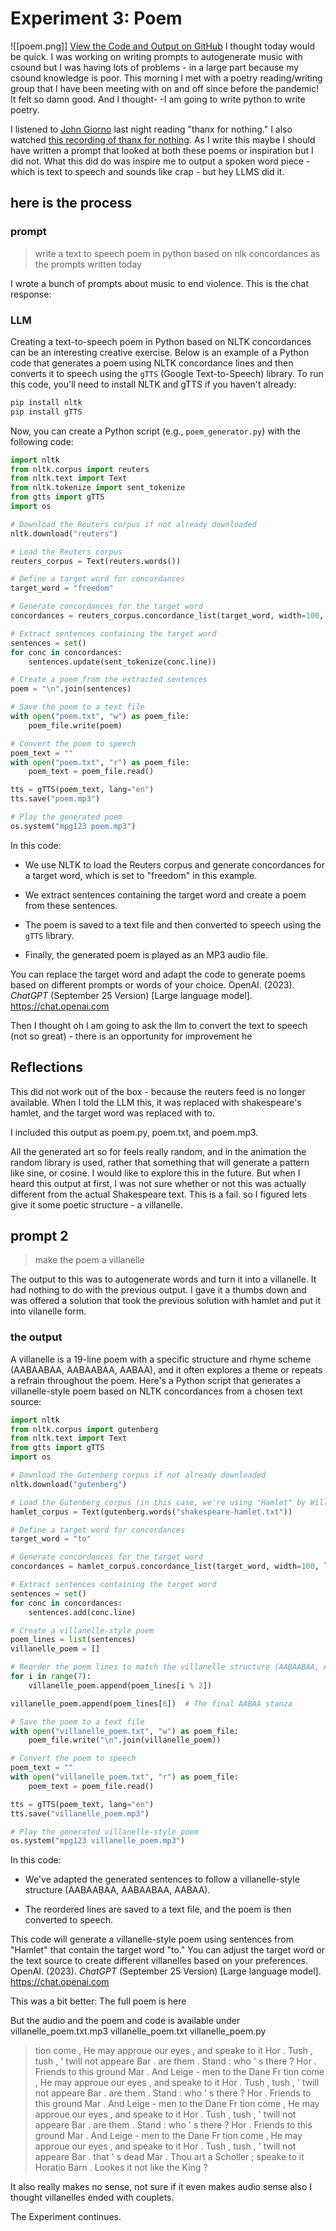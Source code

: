 # Experiment 3: Poem

![[poem.png]]
[View the Code and Output on GitHub](https://github.com/msrobot0/llmlexperiments/blob/main/README.md)
I thought today would be quick. I was working on writing prompts to autogenerate music with csound but I was having lots of problems - in a large part because my csound knowledge is poor.  This morning I met with a poetry reading/writing group that I have been meeting with on and off since before the pandemic! It felt so damn good. And I thought- -I am going to write python to write poetry.

I listened to [John Giorno](https://www.youtube.com/watch?v=U18MJLVrxUU) last night reading "thanx for nothing."  I also watched [this recording of thanx for nothing](https://www.youtube.com/watch?v=-tO_r7U_MLo). As I write this maybe I should have written a prompt that looked at both these poems or inspiration but I did not.  What this did do was inspire me to output a spoken word piece - which is text to speech and sounds like crap - but hey LLMS did it. 

## here is the process

### prompt
> write a text to speech poem in python based on nlk concordances as the prompts written today

I wrote a bunch of prompts about music to end violence. 
This is the chat response: 

### LLM 
Creating a text-to-speech poem in Python based on NLTK concordances can be an interesting creative exercise. Below is an example of a Python code that generates a poem using NLTK concordance lines and then converts it to speech using the `gTTS` (Google Text-to-Speech) library. To run this code, you'll need to install NLTK and gTTS if you haven't already:

```bash
pip install nltk
pip install gTTS
```

Now, you can create a Python script (e.g., `poem_generator.py`) with the following code:

```python
import nltk
from nltk.corpus import reuters
from nltk.text import Text
from nltk.tokenize import sent_tokenize
from gtts import gTTS
import os

# Download the Reuters corpus if not already downloaded
nltk.download("reuters")

# Load the Reuters corpus
reuters_corpus = Text(reuters.words())

# Define a target word for concordances
target_word = "freedom"

# Generate concordances for the target word
concordances = reuters_corpus.concordance_list(target_word, width=100, lines=10)

# Extract sentences containing the target word
sentences = set()
for conc in concordances:
    sentences.update(sent_tokenize(conc.line))

# Create a poem from the extracted sentences
poem = "\n".join(sentences)

# Save the poem to a text file
with open("poem.txt", "w") as poem_file:
    poem_file.write(poem)

# Convert the poem to speech
poem_text = ""
with open("poem.txt", "r") as poem_file:
    poem_text = poem_file.read()

tts = gTTS(poem_text, lang="en")
tts.save("poem.mp3")

# Play the generated poem
os.system("mpg123 poem.mp3")
```

In this code:

- We use NLTK to load the Reuters corpus and generate concordances for a target word, which is set to "freedom" in this example.

- We extract sentences containing the target word and create a poem from these sentences.

- The poem is saved to a text file and then converted to speech using the `gTTS` library.

- Finally, the generated poem is played as an MP3 audio file.

You can replace the target word and adapt the code to generate poems based on different prompts or words of your choice.
OpenAI. (2023). _ChatGPT_ (September 25 Version) [Large language model]. https://chat.openai.com

Then I thought oh I am going to ask the llm to convert the text to speech (not so great) - there is an opportunity for improvement he

## Reflections
This did not work out of the box - because the reuters feed is no longer available. When I told the LLM this, it was replaced with shakespeare's hamlet, and the target word was replaced with to. 


I included this output as poem.py, poem.txt, and poem.mp3. 

All the generated art so for feels really random, and in the animation the random library is used, rather that something that will generate a pattern like sine, or cosine. I would like to explore this in the future.  But when I heard this output at first, I was not sure whether or not this was actually different from the actual Shakespeare text. This is a fail.  so I figured lets give it some poetic structure - a villanelle. 

## prompt 2
> make the poem a villanelle

The output to this was to autogenerate words and turn it into a villanelle. It had nothing to do with the previous output. I gave it a thumbs down and was offered a solution that took the previous solution with hamlet and put it into vilanelle form. 
### the output
A villanelle is a 19-line poem with a specific structure and rhyme scheme (AABAABAA, AABAABAA, AABAA), and it often explores a theme or repeats a refrain throughout the poem. Here's a Python script that generates a villanelle-style poem based on NLTK concordances from a chosen text source:

```python
import nltk
from nltk.corpus import gutenberg
from nltk.text import Text
from gtts import gTTS
import os

# Download the Gutenberg corpus if not already downloaded
nltk.download("gutenberg")

# Load the Gutenberg corpus (in this case, we're using "Hamlet" by William Shakespeare)
hamlet_corpus = Text(gutenberg.words("shakespeare-hamlet.txt"))

# Define a target word for concordances
target_word = "to"

# Generate concordances for the target word
concordances = hamlet_corpus.concordance_list(target_word, width=100, lines=10)

# Extract sentences containing the target word
sentences = set()
for conc in concordances:
    sentences.add(conc.line)

# Create a villanelle-style poem
poem_lines = list(sentences)
villanelle_poem = []

# Reorder the poem lines to match the villanelle structure (AABAABAA, AABAABAA, AABAA)
for i in range(7):
    villanelle_poem.append(poem_lines[i % 2])

villanelle_poem.append(poem_lines[6])  # The final AABAA stanza

# Save the poem to a text file
with open("villanelle_poem.txt", "w") as poem_file:
    poem_file.write("\n".join(villanelle_poem))

# Convert the poem to speech
poem_text = ""
with open("villanelle_poem.txt", "r") as poem_file:
    poem_text = poem_file.read()

tts = gTTS(poem_text, lang="en")
tts.save("villanelle_poem.mp3")

# Play the generated villanelle-style poem
os.system("mpg123 villanelle_poem.mp3")
```

In this code:

- We've adapted the generated sentences to follow a villanelle-style structure (AABAABAA, AABAABAA, AABAA).

- The reordered lines are saved to a text file, and the poem is then converted to speech.

This code will generate a villanelle-style poem using sentences from "Hamlet" that contain the target word "to." You can adjust the target word or the text source to create different villanelles based on your preferences.
OpenAI. (2023). _ChatGPT_ (September 25 Version) [Large language model]. https://chat.openai.com

This was a bit better: 
The full poem is here

But the audio and the poem and code is available under villanelle_poem.txt.mp3 villanelle_poem.txt villanelle_poem.py

>tion come , He may approue our eyes , and speake to it Hor . Tush , tush , ' twill not appeare Bar .
are them . Stand : who ' s there ? Hor . Friends to this ground Mar . And Leige - men to the Dane Fr
tion come , He may approue our eyes , and speake to it Hor . Tush , tush , ' twill not appeare Bar .
are them . Stand : who ' s there ? Hor . Friends to this ground Mar . And Leige - men to the Dane Fr
tion come , He may approue our eyes , and speake to it Hor . Tush , tush , ' twill not appeare Bar .
are them . Stand : who ' s there ? Hor . Friends to this ground Mar . And Leige - men to the Dane Fr
tion come , He may approue our eyes , and speake to it Hor . Tush , tush , ' twill not appeare Bar .
that ' s dead Mar . Thou art a Scholler ; speake to it Horatio Barn . Lookes it not like the King ? 

It also really makes no sense, not sure if it even makes audio sense  also I thought villanelles ended with couplets. 

The Experiment continues. 